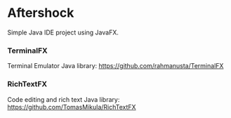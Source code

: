 # Aftershock
Simple Java IDE project using JavaFX.

### TerminalFX
Terminal Emulator Java library: https://github.com/rahmanusta/TerminalFX

### RichTextFX
Code editing and rich text Java library: https://github.com/TomasMikula/RichTextFX

